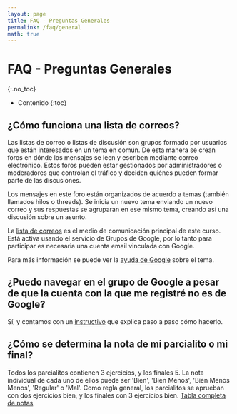 ```yaml
---
layout: page
title: FAQ - Preguntas Generales
permalink: /faq/general
math: true
---
```


FAQ - Preguntas Generales
=========
{:.no_toc}

* Contenido
{:toc}

## ¿Cómo funciona una lista de correos?

Las listas de correo o listas de discusión son grupos formado por usuarios que están interesados en un tema en común. De esta manera se crean foros en dónde los mensajes se leen y escriben mediante correo electrónico.  Estos foros pueden estar gestionados por administradores o moderadores que controlan el tráfico y deciden quiénes pueden formar parte de las discusiones.

Los mensajes en este foro están organizados de acuerdo a temas (también llamados hilos o threads). Se inicia un nuevo tema enviando un nuevo correo y sus respuestas se agruparan en ese mismo tema, creando así una discusión sobre un asunto.

La [lista de correos](https://groups.google.com/forum/#!forum/fiuba-7541rw-alu) es el medio de comunicación principal de este curso. Está activa usando el servicio de Grupos de Google, por lo tanto para participar es necesaria una cuenta email vinculada con Google.

Para más información se puede ver la [ayuda de Google](https://support.google.com/groups/?hl=es#topic=9216) sobre el tema.

## ¿Puedo navegar en el grupo de Google a pesar de que la cuenta con la que me registré no es de Google?

Sí, y contamos con un [instructivo](groups-ui) que explica paso a paso cómo hacerlo.

## ¿Cómo se determina la nota de mi parcialito o mi final?

Todos los parcialitos contienen 3 ejercicios, y los finales 5. La nota individual de cada uno de ellos puede ser 'Bien', 'Bien Menos', 'Bien Menos Menos', 'Regular' o 'Mal'. Como regla general, los parcialitos se aprueban con dos ejercicios bien, y los finales con 3 ejercicios bien. [Tabla completa de notas](https://docs.google.com/document/d/1kRIMyiF_EnG8LtfCSN5GAU45ylEw4BgOR5lv8igRLMU/edit?usp=sharing)
